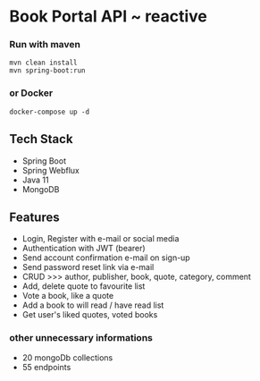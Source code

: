 # Book Portal API ~ reactive

### Run with maven
```
mvn clean install
mvn spring-boot:run
```
### or Docker
```
docker-compose up -d
```

## Tech Stack
- Spring Boot
- Spring Webflux
- Java 11
- MongoDB

## Features
- Login, Register with e-mail or social media
- Authentication with JWT (bearer)
- Send account confirmation e-mail on sign-up
- Send password reset link via e-mail
- CRUD >>> author, publisher, book, quote, category, comment
- Add, delete quote to favourite list
- Vote a book, like a quote
- Add a book to will read / have read list
- Get user's liked quotes, voted books

### other unnecessary informations
- 20 mongoDb collections
- 55 endpoints
